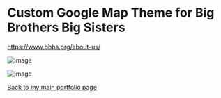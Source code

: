 
# Custom Google Map Theme for Big Brothers Big Sisters


https://www.bbbs.org/about-us/

![image](https://user-images.githubusercontent.com/78671713/159191534-ac141de0-03c9-4a3b-8447-79e3ec67b7df.png)



![image](https://user-images.githubusercontent.com/78671713/159191525-55fa2af8-707d-4344-9691-7c5960e073e0.png)







[Back to my main portfolio page](https://kemulka.github.io/gis-portfolio/)

